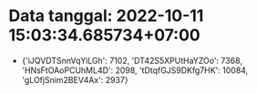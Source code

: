 # Data tanggal: 2022-10-11 15:03:34.685734+07:00

* {'iJQVDTSnnVqYiLGh': 7102, 'DT42S5XPUtHaYZOo': 7368, 'HNsFtOAoPCUhML4D': 2098, 'tDtqfGJS9DKfg7HK': 10084, 'gLOfjSnim2BEV4Ax': 2937}
